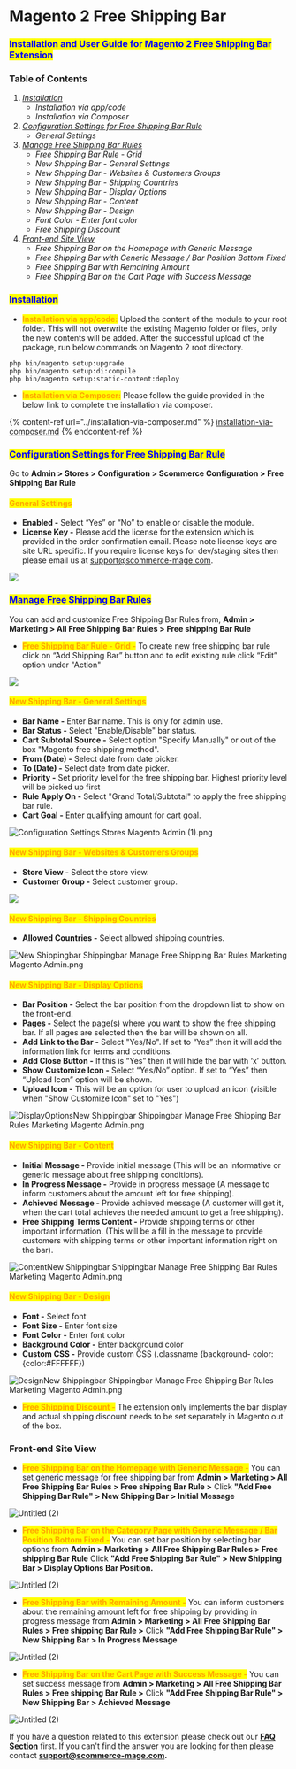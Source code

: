 # Magento 2 Free Shipping Bar

### <mark style="color:blue;">Installation and User Guide for Magento 2 Free Shipping Bar Extension</mark>

### Table of Contents

1. [_Installation_ ](magento-2-free-shipping-bar.md#bookmark0)
   * _Installation via app/code_&#x20;
   * _Installation via Composer_
2. [_Configuration Settings for Free Shipping Bar Rule_ ](magento-2-free-shipping-bar.md#bookmark3)
   * _General Settings_&#x20;
3. [_Manage Free Shipping Bar Rules_ ](magento-2-free-shipping-bar.md#bookmark5)
   * _Free Shipping Bar Rule - Grid_&#x20;
   * _New Shipping Bar - General Settings_&#x20;
   * _New Shipping Bar - Websites & Customers Groups_&#x20;
   * _New Shipping Bar - Shipping Countries_&#x20;
   * _New Shipping Bar - Display Options_&#x20;
   * _New Shipping Bar - Content_&#x20;
   * _New Shipping Bar - Design_&#x20;
   * _Font Color - Enter font color_&#x20;
   * _Free Shipping Discount_&#x20;
4. [_Front-end Site View_](magento-2-free-shipping-bar.md#bookmark15)
   * _Free Shipping Bar on the Homepage with Generic Message_&#x20;
   * _Free Shipping Bar with Generic Message / Bar Position Bottom Fixed_&#x20;
   * _Free Shipping Bar with Remaining Amount_&#x20;
   * _Free Shipping Bar on the Cart Page with Success Message_&#x20;

### <mark style="color:blue;">Installation</mark> <a href="#bookmark0" id="bookmark0"></a>

* <mark style="color:orange;">**Installation via app/code:**</mark> Upload the content of the module to your root folder. This will not overwrite the existing Magento folder or files, only the new contents will be added. After the successful upload of the package, run below commands on Magento 2 root directory.

```
php bin/magento setup:upgrade
php bin/magento setup:di:compile
php bin/magento setup:static-content:deploy
```

* <mark style="color:orange;">**Installation via Composer:**</mark> Please follow the guide provided in the below link to complete the installation via composer.

{% content-ref url="../installation-via-composer.md" %}
[installation-via-composer.md](../installation-via-composer.md)
{% endcontent-ref %}

### <mark style="color:blue;">Configuration Settings for Free Shipping Bar Rule</mark> <a href="#bookmark3" id="bookmark3"></a>

Go to **Admin > Stores > Configuration > Scommerce Configuration > Free Shipping Bar Rule**

#### <mark style="color:orange;">General Settings</mark> <a href="#bookmark4" id="bookmark4"></a>

* **Enabled -** Select “Yes” or “No” to enable or disable the module.
* **License Key -** Please add the license for the extension which is provided in the order confirmation email. Please note license keys are site URL specific. If you require license keys for dev/staging sites then please email us at [support@scommerce-mage.com](mailto:support@scommerce-mage.com).

![](../../.gitbook/assets/general\_freeshipping.png)

### <mark style="color:blue;">Manage Free Shipping Bar Rules</mark> <a href="#bookmark5" id="bookmark5"></a>

You can add and customize Free Shipping Bar Rules from, **Admin > Marketing > All Free Shipping Bar Rules > Free shipping Bar Rule**

* <mark style="color:orange;">**Free Shipping Bar Rule - Grid -**</mark> To create new free shipping bar rule click on “Add Shipping Bar” button and to edit existing rule click “Edit” option under "Action"

![](../../.gitbook/assets/fresshippingrid.jpg)

#### <mark style="color:orange;">New Shipping Bar - General Settings</mark> <a href="#bookmark7" id="bookmark7"></a>

* **Bar Name -** Enter Bar name. This is only for admin use.
* **Bar Status -** Select "Enable/Disable" bar status.
* **Cart Subtotal Source -** Select option "Specify Manually" or out of the box "Magento free shipping method".
* **From (Date) -** Select date from date picker.
* **To (Date) -** Select date from date picker.
* **Priority -** Set priority level for the free shipping bar. Highest priority level will be picked up first
* **Rule Apply On -** Select "Grand Total/Subtotal" to apply the free shipping bar rule.
* **Cart Goal -** Enter qualifying amount for cart goal.

![Configuration   Settings   Stores   Magento Admin (1).png](<../../.gitbook/assets/3 (71)>)

#### <mark style="color:orange;">New Shipping Bar - Websites & Customers Groups</mark> <a href="#bookmark8" id="bookmark8"></a>

* **Store View -** Select the store view.
* **Customer Group -** Select customer group.

![](../../.gitbook/assets/newshipping\_customergroup.jpg)

#### <mark style="color:orange;">New Shipping Bar - Shipping Countries</mark> <a href="#bookmark9" id="bookmark9"></a>

* **Allowed Countries -** Select allowed shipping countries.

![New Shippingbar   Shippingbar   Manage Free Shipping Bar Rules   Marketing   Magento Admin.png](<../../.gitbook/assets/5 (30)>)

#### <mark style="color:orange;">New Shipping Bar - Display Options</mark> <a href="#bookmark10" id="bookmark10"></a>

* **Bar Position -** Select the bar position from the dropdown list to show on the front-end.
* **Pages -** Select the page(s) where you want to show the free shipping bar. If all pages are selected then the bar will be shown on all.
* **Add Link to the Bar -** Select "Yes/No". If set to “Yes” then it will add the information link for terms and conditions.
* **Add Close Button -** If this is “Yes” then it will hide the bar with ‘x’ button.
* **Show Customize Icon -** Select “Yes/No” option. If set to “Yes” then “Upload Icon” option will be shown.
* **Upload Icon -** This will be an option for user to upload an icon (visible when "Show Customize Icon" set to "Yes")

![DisplayOptionsNew Shippingbar   Shippingbar   Manage Free Shipping Bar Rules   Marketing   Magento Admin.png](<../../.gitbook/assets/6 (60)>)

#### <mark style="color:orange;">New Shipping Bar - Content</mark> <a href="#bookmark11" id="bookmark11"></a>

* **Initial Message -** Provide initial message (This will be an informative or generic message about free shipping conditions).
* **In Progress Message -** Provide in progress message (A message to inform customers about the amount left for free shipping).
* **Achieved Message -** Provide achieved message (A customer will get it, when the cart total achieves the needed amount to get a free shipping).
* **Free Shipping Terms Content -** Provide shipping terms or other important information. (This will be a fill in the message to provide customers with shipping terms or other important information right on the bar).

![ContentNew Shippingbar   Shippingbar   Manage Free Shipping Bar Rules   Marketing   Magento Admin.png](<../../.gitbook/assets/7 (38)>)

#### <mark style="color:orange;">New Shipping Bar - Design</mark> <a href="#bookmark12" id="bookmark12"></a>

* **Font -** Select font
* **Font Size -** Enter font size
* **Font Color -** Enter font color
* **Background Color -** Enter background color
* **Custom CSS -** Provide custom CSS (.classname {background- color:{color:#FFFFFF})

![DesignNew Shippingbar   Shippingbar   Manage Free Shipping Bar Rules   Marketing   Magento Admin.png](<../../.gitbook/assets/8 (4)>)

* <mark style="color:orange;">**Free Shipping Discount -**</mark> The extension only implements the bar display and actual shipping discount needs to be set separately in Magento out of the box.

### Front-end Site View <a href="#bookmark15" id="bookmark15"></a>

* <mark style="color:orange;">**Free Shipping Bar on the Homepage with Generic Message -**</mark> You can set generic message for free shipping bar from **Admin > Marketing > All Free Shipping Bar Rules > Free shipping Bar Rule >** Click **"Add Free Shipping Bar Rule" > New Shipping Bar > Initial Message**

![Untitled (2)](<../../.gitbook/assets/9 (20)>)

* <mark style="color:orange;">**Free Shipping Bar on the Category Page with Generic Message / Bar Position Bottom Fixed -**</mark> You can set bar position by selecting bar options from **Admin > Marketing > All Free Shipping Bar Rules > Free shipping Bar Rule** Click **"Add Free Shipping Bar Rule" > New Shipping Bar > Display Options Bar Position.**

![Untitled (2)](<../../.gitbook/assets/10 (6)>)

* <mark style="color:orange;">**Free Shipping Bar with Remaining Amount -**</mark> You can inform customers about the remaining amount left for free shipping by providing in progress message from **Admin > Marketing > All Free Shipping Bar Rules > Free shipping Bar Rule >** Click **"Add Free Shipping Bar Rule" > New Shipping Bar > In Progress Message**

![Untitled (2)](<../../.gitbook/assets/11 (14)>)

* <mark style="color:orange;">**Free Shipping Bar on the Cart Page with Success Message -**</mark> You can set success message from **Admin > Marketing > All Free Shipping Bar Rules > Free shipping Bar Rule >** Click **"Add Free Shipping Bar Rule" > New Shipping Bar > Achieved Message**

![Untitled (2)](<../../.gitbook/assets/12 (31)>)

If you have a question related to this extension please check out our [**FAQ Section**](https://www.scommerce-mage.com/magento-2-free-shipping-bar.html#faq) first. If you can't find the answer you are looking for then please contact [**support@scommerce-mage.com**](mailto:core@scommerce-mage.com)**.**
